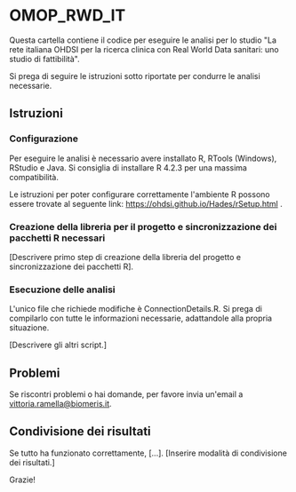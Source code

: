 
# OMOP_RWD_IT

Questa cartella contiene il codice per eseguire le analisi per lo studio "La rete italiana OHDSI per la ricerca clinica con Real World Data sanitari: uno studio di fattibilità". 

Si prega di seguire le istruzioni sotto riportate per condurre le analisi necessarie.

## Istruzioni

### Configurazione

Per eseguire le analisi è necessario avere installato R, RTools (Windows), RStudio e Java. Si consiglia di installare R 4.2.3 per una massima compatibilità.

Le istruzioni per poter configurare correttamente l'ambiente R possono essere trovate al seguente link: https://ohdsi.github.io/Hades/rSetup.html .

### Creazione della libreria per il progetto e sincronizzazione dei pacchetti R necessari

[Descrivere primo step di creazione della libreria del progetto e sincronizzazione dei pacchetti R].

### Esecuzione delle analisi

L'unico file che richiede modifiche è ConnectionDetails.R. Si prega di compilarlo con tutte le informazioni necessarie, adattandole alla propria situazione.

[Descrivere gli altri script.]

## Problemi

Se riscontri problemi o hai domande, per favore invia un'email a vittoria.ramella@biomeris.it.

## Condivisione dei risultati

Se tutto ha funzionato correttamente, [...].
[Inserire modalità di condivisione dei risultati.]

Grazie!
